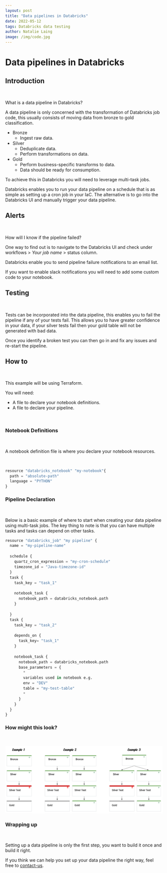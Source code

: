 ```yaml
---
layout: post
title: "Data pipelines in Databricks"
date: 2022-05-12
tags: Databricks data testing
author: Natalie Laing
image: /img/code.jpg
---
```


# Data pipelines in Databricks

## Introduction

<br />

What is a data pipeline in Databricks?

A data pipeline is only concerned with the transformation of Databricks job code, this usually consists of moving data from bronze to gold classification.

- Bronze
  - Ingest raw data.
- Silver
  - Deduplicate data.
  - Perform transformations on data.
- Gold
  - Perform business-specific transforms to data.
  - Data should be ready for consumption.

To achieve this in Databricks you will need to leverage multi-task jobs.

Databricks enables you to run your data pipeline on a schedule that is as simple as setting up a cron job in your IaC. The alternative is to go into the Databricks UI and manually trigger your data pipeline.

## Alerts

<br />

How will I know if the pipeline failed?

One way to find out is to navigate to the Databricks UI and check under workflows > _Your job name_ > status column.

Databricks enable you to send pipeline failure notifications to an email list.

If you want to enable slack notifications you will need to add some custom code to your notebook.

## Testing

<br />

Tests can be incorporated into the data pipeline, this enables you to fail the pipeline if any of your tests fail.
This allows you to have greater confidence in your data, if your silver tests fail then your gold table will not be generated with bad data.

Once you identify a broken test you can then go in and fix any issues and re-start the pipeline.

## How to

<br />

This example will be using Terraform.

You will need:

- A file to declare your notebook definitions.
- A file to declare your pipeline.

<br />

### Notebook Definitions

<br />

A notebook definition file is where you declare your notebook resources.

<br />

```py
resource "databricks_notebook" "my-notebook"{
  path = "absolute-path"
  language = "PYTHON"
}
```

### Pipeline Declaration

<br />

Below is a basic example of where to start when creating your data pipeline using multi-task jobs.
The key thing to note is that you can have multiple tasks and tasks can depend on other tasks.

```py
resource "databricks_job" "my pipeline" {
  name = "my-pipeline-name"

  schedule {
    quartz_cron_expression = "my-cron-schedule"
    timezone_id = "Java-timezone-id"
  }
  task {
    task_key = "task_1"

    notebook_task {
      notebook_path = databricks_notebook.path
    }

  }
  task {
    task_key = "task_2"

    depends_on {
      task_key= "task_1"
    }

    notebook_task {
      notebook_path = databricks_notebook.path
      base_parameters = {
        *
        variables used in notebook e.g.
        env = "DEV"
        table = "my-test-table"
        *
      }
    }
  }
}
```

### How might this look?

<br />

![test](/img/data_pipeline_examples.png)

### Wrapping up

<br />

Setting up a data pipeline is only the first step, you want to build it once and build it right.

If you think we can help you set up your data pipeline the right way, feel free to [contact-us](https://www.mechanicalrock.io/lets-get-started).
